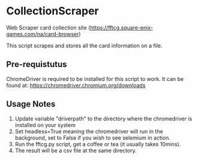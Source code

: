 # CollectionScraper
Web Scraper card collection site (https://fftcg.square-enix-games.com/na/card-browser)

This script scrapes and stores all the card information on a file. 

## Pre-requistutus
ChromeDriver is required to be installed for this script to work. 
It can be found at:
https://chromedriver.chromium.org/downloads


## Usage Notes
1.  Update variable "driverpath" to the directory where the chromedriver is installed on your system
2.  Set headless=True meaning the chromedriver will run in the background, set to False if you wish to see selemium in action. 
3.  Run the fftcg.py script, get a coffee or tea (it usually takes 10mins).
4.  The result will be a csv file at the same directory.  
